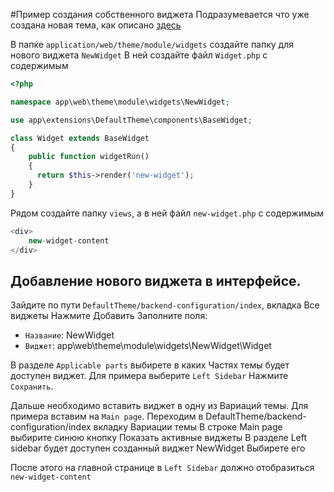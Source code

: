 #Пример создания собственного виджета
Подразумевается что уже создана новая тема, как описано [здесь](theme-skelet-creation.md)

В папке `application/web/theme/module/widgets` создайте папку для нового виджета `NewWidget`
В ней создайте файл `Widget.php` с содержимым
```php
<?php

namespace app\web\theme\module\widgets\NewWidget;

use app\extensions\DefaultTheme\components\BaseWidget;

class Widget extends BaseWidget
{
    public function widgetRun()
    {
      return $this->render('new-widget');
    }
}
```

Рядом создайте папку `views`, а в ней файл `new-widget.php` с содержимым
```php
<div>
    new-widget-content
</div>
```

## Добавление нового виджета в интерфейсе.
Зайдите по пути `DefaultTheme/backend-configuration/index`, вкладка Все виджеты
Нажмите Добавить
Заполните поля:
- `Название`: NewWidget
- `Виджет`: app\web\theme\module\widgets\NewWidget\Widget

В разделе  `Applicable parts` выбирете в каких Частях темы будет доступен виджет.
Для примера выберите `Left Sidebar`
Нажмите `Сохранить`.

Дальше необходимо вставить виджет в одну из Вариаций темы.
Для примера вставим на `Main page`.
Переходим в DefaultTheme/backend-configuration/index вкладку Вариации темы
В строке Main page выбирите синюю кнопку Показать активные виджеты
В разделе Left sidebar будет доступен созданный виджет NewWidget
Выбирете его

После этого на главной странице в `Left Sidebar` должно отобразиться `new-widget-content`
